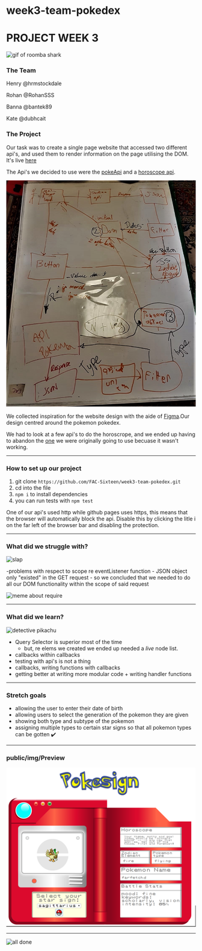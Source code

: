 # week3-team-pokedex

# PROJECT WEEK 3

![gif of roomba shark](https://media.giphy.com/media/mokQK7oyiR8Sk/giphy.gif)

### The Team

Henry @hrmstockdale

Rohan @RohanSSS

Banna @bantek89

Kate @dubhcait

### The Project 

Our task was to create a single page website that accessed two different api's, and used them to render information on the page utilising the DOM. It's live [here](https://fac-sixteen.github.io/week3-team-pokedex/)

The Api's we decided to use were the [pokeApi](https://pokeapi.co/) and a [horoscope api](http://sandipbgt.com/theastrologer-api/index.html).

![rough sketch of project structure](./public/img/Planning.jpg)

We collected inspiration for the website design with the aide of 
[Figma](https://www.figma.com/file/IwGkeKIsYCeCMWVywU5epoIY/Pokemon-API?node-id=0%3A1).Our design centred around the pokemon pokedex. 

We had to look at a few api's to do the horoscrope, and we ended up having to abandon the [one](http://zodiacal.herokuapp.com/) we were originally going to use becuase it wasn't working.

---

### How to set up our project

1. git clone `https://github.com/FAC-Sixteen/week3-team-pokedex.git`
2. cd into the file
3. `npm i` to install dependencies
4. you can run tests with `npm test`

One of our api's used http while github pages uses https, this means that the browser will automatically block the api. Disable this by clicking the litle i on the far left of the browser bar and disabling the protection.

---

### What did we struggle with?

![slap](https://media.giphy.com/media/w5FSoU86sXRFm/giphy.gif)

-problems with respect to scope re eventListener function
    - JSON object only "existed" in the GET request
    - so we concluded that we needed to do all our DOM functionality within the scope of said request

![meme about require](https://i.imgur.com/C94GoCY.png)

---

### What did we learn?

![detective pikachu](https://media.giphy.com/media/NS7gPxeumewkWDOIxi/giphy.gif)

- Query Selector is superior most of the time
    - but, re elems we created we ended up needed a *live* node list. 
- callbacks within callbacks
- testing with api's is not a thing
- callbacks, writing functions with callbacks
- getting better at writing more modular code + writing handler functions

---

### Stretch goals

- allowing the user to enter their date of birth
- allowing users to select the generation of the pokemon they are given
- showing both type and subtype of the pokemon
- assigning multiple types to certain star signs so that all pokemon types can be gotten :heavy_check_mark: 

---

### public/img/Preview

![public/img/Preview](./public/img/Preview1.png)

---

![all done](https://media.giphy.com/media/NjevnbNiUmeLm/giphy.gif)
